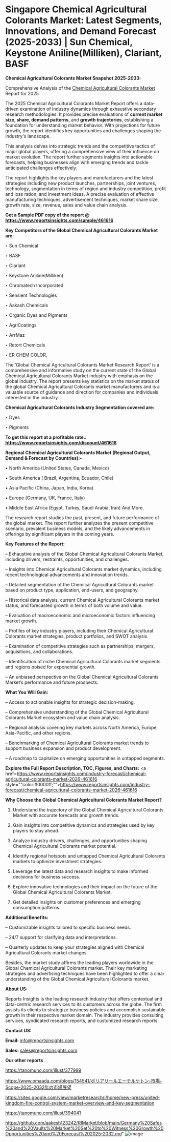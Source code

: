 # Singapore Chemical Agricultural Colorants Market: Latest Segments, Innovations, and Demand Forecast (2025-2033) | Sun Chemical, Keystone Aniline(Milliken), Clariant, BASF

<strong>Chemical Agricultural Colorants Market Snapshot 2025-2033:</strong>

Comprehensive Analysis of the <a href=https://www.reportsinsights.com/sample/461616>Chemical Agricultural Colorants Market</a> Report for 2025

The 2025 Chemical Agricultural Colorants Market Report offers a data-driven examination of industry dynamics through exhaustive secondary research methodologies. It provides precise evaluations of <strong>current market size, share, demand patterns</strong>, and <strong>growth trajectories</strong>, establishing a foundation for understanding market behavior. With projections for future growth, the report identifies key opportunities and challenges shaping the industry's landscape.

This analysis delves into strategic trends and the competitive tactics of major global players, offering a comprehensive view of their influence on market evolution. The report further segments insights into actionable forecasts, helping businesses align with emerging trends and tackle anticipated challenges effectively.

The report highlights the key players and manufacturers and the latest strategies including new product launches, partnerships, joint ventures, technology, segmentation in terms of region and industry competition, profit and loss ration, and investment ideas. A precise evaluation of effective manufacturing techniques, advertisement techniques, market share size, growth rate, size, revenue, sales and value chain analysis.

<strong>Get a Sample PDF copy of the report @ <a href=https://www.reportsinsights.com/sample/461616 style=color:#0000ff;>https://www.reportsinsights.com/sample/461616</a></strong>

<strong>Key Competitors of the Global Chemical Agricultural Colorants Market are:</strong>

‣ Sun Chemical

‣ BASF

‣ Clariant

‣ Keystone Aniline(Milliken)

‣ Chromatech Incorporated

‣ Sensient Technologies

‣ Aakash Chemicals

‣ Organic Dyes and Pigments

‣ AgriCoatings

‣ ArrMaz

‣ Retort Chemicals

‣ ER CHEM COLOR,

The ‘Global Chemical Agricultural Colorants Market Research Report’ is a comprehensive and informative study on the current state of the Global Chemical Agricultural Colorants Market industry with emphasis on the global industry. The report presents key statistics on the market status of the global Chemical Agricultural Colorants market manufacturers and is a valuable source of guidance and direction for companies and individuals interested in the industry.

<strong>Chemical Agricultural Colorants Industry Segmentation covered are:</strong>

‣ Dyes

‣ Pigments

<strong>To get this report at a profitable rate.: <a href=https://www.reportsinsights.com/discount/461616 style=color:#0000ff;>https://www.reportsinsights.com/discount/461616</a></strong>

<strong>Regional Chemical Agricultural Colorants Market (Regional Output, Demand &amp; Forecast by Countries):-</strong>

• North America (United States, Canada, Mexico)

• South America ( Brazil, Argentina, Ecuador, Chile)

• Asia Pacific (China, Japan, India, Korea)

• Europe (Germany, UK, France, Italy)

• Middle East Africa (Egypt, Turkey, Saudi Arabia, Iran) And More.

The research report studies the past, present, and future performance of the global market. The report further analyzes the present competitive scenario, prevalent business models, and the likely advancements in offerings by significant players in the coming years.

<strong>Key Features of the Report:</strong>

– Exhaustive analysis of the Global Chemical Agricultural Colorants Market, including drivers, restraints, opportunities, and challenges.

– Insights into Chemical Agricultural Colorants market dynamics, including recent technological advancements and innovation trends.

– Detailed segmentation of the Chemical Agricultural Colorants market based on product type, application, end-users, and geography.

– Historical data analysis, current Chemical Agricultural Colorants market status, and forecasted growth in terms of both volume and value.

– Evaluation of macroeconomic and microeconomic factors influencing market growth.

– Profiles of key industry players, including their Chemical Agricultural Colorants market strategies, product portfolios, and SWOT analysis.

– Examination of competitive strategies such as partnerships, mergers, acquisitions, and collaborations.

– Identification of niche Chemical Agricultural Colorants market segments and regions poised for exponential growth.

– An unbiased perspective on the Global Chemical Agricultural Colorants Market’s performance and future prospects.

<strong>What You Will Gain:</strong>

– Access to actionable insights for strategic decision-making.

– Comprehensive understanding of the Global Chemical Agricultural Colorants Market ecosystem and value chain analysis.

– Regional analysis covering key markets across North America, Europe, Asia-Pacific, and other regions.

– Benchmarking of Chemical Agricultural Colorants market trends to support business expansion and product development.

– A roadmap to capitalize on emerging opportunities in untapped segments.

<strong>Explore the Full Report Description, TOC, Figures, and Charts:</strong>
<a href=https://www.reportsinsights.com/industry-forecast/chemical-agricultural-colorants-market-2026-461616 style=""color:#0000ff;"">https://www.reportsinsights.com/industry-forecast/chemical-agricultural-colorants-market-2026-461616</a>

<strong>Why Choose the Global Chemical Agricultural Colorants Market Report?</strong>

1. Understand the trajectory of the Global Chemical Agricultural Colorants Market with accurate forecasts and growth trends.

2. Gain insights into competitive dynamics and strategies used by key players to stay ahead.

3. Analyze industry drivers, challenges, and opportunities shaping Chemical Agricultural Colorants market potential.

4. Identify regional hotspots and untapped Chemical Agricultural Colorants markets to optimize investment strategies.

5. Leverage the latest data and research insights to make informed decisions for business success.

6. Explore innovative technologies and their impact on the future of the Global Chemical Agricultural Colorants Market.

7. Get detailed insights on customer preferences and emerging consumption patterns.

<strong>Additional Benefits:</strong>

– Customizable insights tailored to specific business needs.

– 24/7 support for clarifying data and interpretations.

– Quarterly updates to keep your strategies aligned with Chemical Agricultural Colorants market changes.

Besides, the market study affirms the leading players worldwide in the Global Chemical Agricultural Colorants market. Their key marketing strategies and advertising techniques have been highlighted to offer a clear understanding of the Global Chemical Agricultural Colorants market.

<strong><strong>About US</strong>:</strong>

Reports Insights is the leading research industry that offers contextual and data-centric research services to its customers across the globe. The firm assists its clients to strategize business policies and accomplish sustainable growth in their respective market domain. The industry provides consulting services, syndicated research reports, and customized research reports.

<strong>Contact US:</strong>

<p class=><b>Email:</b> <a href=mailto:info@reportsinsights.com>info@reportsinsights.com</a></p>
<p class=><b>Sales:</b> <a href=mailto:sales@reportsinsights.com>sales@reportsinsights.com</a></p>

<strong>Our other reports</strong>

<a href=https://tanomuno.com/illust/377999>https://tanomuno.com/illust/377999</a>

<a href=https://www.omaada.com/blogs/154541/ポリアリールエーテルケトン-市場-Scope-2025-2032年の市場展望>https://www.omaada.com/blogs/154541/ポリアリールエーテルケトン-市場-Scope-2025-2032年の市場展望</a>

<a href=https://sites.google.com/view/marketresearchri/home/new-press/united-kingdom-fire-control-system-market-overview-and-key-segmentation>https://sites.google.com/view/marketresearchri/home/new-press/united-kingdom-fire-control-system-market-overview-and-key-segmentation</a>

<a href=https://tanomuno.com/illust/394041>https://tanomuno.com/illust/394041</a>

<a href=https://github.com/aakesh123242/RIMarket/blob/main/Germany%20Safes%20and%20Vaults%20Market%20Set%20to%20Witness%20Growth%20Opportunities%20and%20Forecast%202025-2032.md>https://github.com/aakesh123242/RIMarket/blob/main/Germany%20Safes%20and%20Vaults%20Market%20Set%20to%20Witness%20Growth%20Opportunities%20and%20Forecast%202025-2032.md</a>"
![image](https://github.com/user-attachments/assets/6cc64f50-31b1-49c7-97a8-4b4f19394858)
